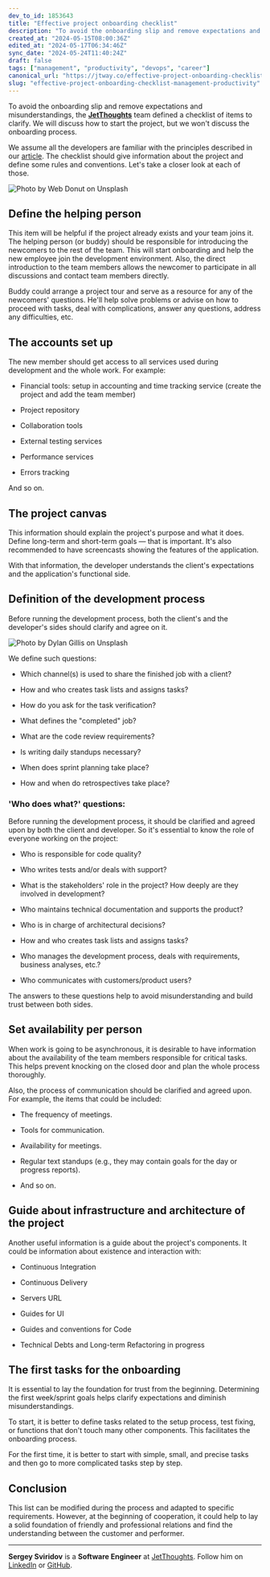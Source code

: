 ```yaml
---
dev_to_id: 1853643
title: "Effective project onboarding checklist"
description: "To avoid the onboarding slip and remove expectations and misunderstandings, the JetThoughts team..."
created_at: "2024-05-15T08:00:36Z"
edited_at: "2024-05-17T06:34:46Z"
sync_date: "2024-05-24T11:40:24Z"
draft: false
tags: ["management", "productivity", "devops", "career"]
canonical_url: "https://jtway.co/effective-project-onboarding-checklist-87b95fce256b"
slug: "effective-project-onboarding-checklist-management-productivity"
---
```

To avoid the onboarding slip and remove expectations and misunderstandings, the **[JetThoughts](https://www.jetthoughts.com)** team defined a checklist of items to clarify. We will discuss how to start the project, but we won't discuss the onboarding process.

We assume all the developers are familiar with the principles described in our [article](https://jtway.co/a-typical-day-at-jetthoughts-460b84eeb9c6). The checklist should give information about the project and define some rules and conventions. Let's take a closer look at each of those.

![Photo by [Web Donut](https://unsplash.com/photos/eSzWOpp1rgw?utm_source=unsplash&utm_medium=referral&utm_content=creditCopyText) on [Unsplash](https://unsplash.com/collections/203782/in-transit?utm_source=unsplash&utm_medium=referral&utm_content=creditCopyText)](https://cdn-images-1.medium.com/max/3198/1*yErvvzuoAo1EA3xpcNBQVQ.jpeg)

## Define the helping person

This item will be helpful if the project already exists and your team joins it. The helping person (or buddy) should be responsible for introducing the newcomers to the rest of the team. This will start onboarding and help the new employee join the development environment. Also, the direct introduction to the team members allows the newcomer to participate in all discussions and contact team members directly.

Buddy could arrange a project tour and serve as a resource for any of the newcomers' questions. He'll help solve problems or advise on how to proceed with tasks, deal with complications, answer any questions, address any difficulties, etc.

## The accounts set up

The new member should get access to all services used during development and the whole work. For example:

* Financial tools: setup in accounting and time tracking service
(create the project and add the team member)

* Project repository

* Collaboration tools

* External testing services

* Performance services

* Errors tracking

And so on.

## The project canvas

This information should explain the project's purpose and what it does. Define long-term and short-term goals — that is important. It's also recommended to have screencasts showing the features of the application.

With that information, the developer understands the client's expectations and the application's functional side.

## Definition of the development process

Before running the development process, both the client's and the developer's sides should clarify and agree on it.

![Photo by [Dylan Gillis](https://unsplash.com/@dylandgillis?utm_source=medium&utm_medium=referral) on [Unsplash](https://unsplash.com?utm_source=medium&utm_medium=referral)](https://cdn-images-1.medium.com/max/10944/0*kvkS6s8qFbidDwMS)

We define such questions:

* Which channel(s) is used to share the finished job with a client?

* How and who creates task lists and assigns tasks?

* How do you ask for the task verification?

* What defines the "completed" job?

* What are the code review requirements?

* Is writing daily standups necessary?

* When does sprint planning take place?

* How and when do retrospectives take place?

### 'Who does what?' questions:

Before running the development process, it should be clarified and agreed upon by both the client and developer. So it's essential to know the role of everyone working on the project:

* Who is responsible for code quality?

* Who writes tests and/or deals with support?

* What is the stakeholders' role in the project? How deeply are they involved in development?

* Who maintains technical documentation and supports the product?

* Who is in charge of architectural decisions?

* How and who creates task lists and assigns tasks?

* Who manages the development process, deals with requirements, business analyses, etc.?

* Who communicates with customers/product users?

The answers to these questions help to avoid misunderstanding and build trust between both sides.

## Set availability per person

When work is going to be asynchronous, it is desirable to have information about the availability of the team members responsible for critical tasks. This helps prevent knocking on the closed door and plan the whole process thoroughly.

Also, the process of communication should be clarified and agreed upon. For example, the items that could be included:

* The frequency of meetings.

* Tools for communication.

* Availability for meetings.

* Regular text standups (e.g., they may contain goals for the day or progress reports).

* And so on.

## Guide about infrastructure and architecture of the project

Another useful information is a guide about the project's components. It could be information about existence and interaction with:

* Continuous Integration

* Continuous Delivery

* Servers URL

* Guides for UI

* Guides and conventions for Code

* Technical Debts and Long-term Refactoring in progress

## The first tasks for the onboarding

It is essential to lay the foundation for trust from the beginning. Determining the first week/sprint goals helps clarify expectations and diminish misunderstandings.

To start, it is better to define tasks related to the setup process, test fixing, or functions that don't touch many other components. This facilitates the onboarding process.

For the first time, it is better to start with simple, small, and precise tasks and then go to more complicated tasks step by step.

## Conclusion

This list can be modified during the process and adapted to specific requirements. However, at the beginning of cooperation, it could help to lay a solid foundation of friendly and professional relations and find the understanding between the customer and performer.

---

**Sergey Sviridov** is a **Software Engineer** at [JetThoughts](https://www.jetthoughts.com). Follow him on [LinkedIn](https://www.linkedin.com/in/sergey-sviridov-83007199/) or [GitHub](https://github.com/SviridovSV).
